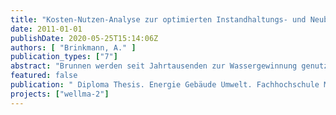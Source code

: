 ```yaml
---
title: "Kosten-Nutzen-Analyse zur optimierten Instandhaltungs- und Neubauplanung am Beispiel ausgewählter Trinkwasserbrunnen der Berliner Wasserbetriebe"
date: 2011-01-01
publishDate: 2020-05-25T15:14:06Z
authors: [ "Brinkmann, A." ]
publication_types: ["7"]
abstract: "Brunnen werden seit Jahrtausenden zur Wassergewinnung genutzt. Doch erst seit wenigen Jahren spielt neben der Ergiebigkeit auch die Nachhaltigkeit von Brunnen eine Rolle, da Neubaugenehmigungen immer schwieriger und langwieriger zu erhalten sind. Durch optimale Auslegung des Brunnens und die Wahl des richtigen Standorts wird versucht, eine möglichst lange Betriebszeit zu erreichen. Trotz bester Voraussetzungen nimmt die Förderleistung von Brunnen im Laufe ihres Betriebes ab, das als Brunnenalterung bezeichnet wird. Die Alterungsrate ist abhängig von den geologischen und hydrochemischen Bedingungen, dem Brunnenausbau und dem Betrieb. Mithilfe vorbeugender oder reaktiver Instandhaltungsmaßnahmen wird versucht, die Leistung eines Brunnens möglichst lange zu erhalten oder wiederherzustellen. Die Wirtschaftlichkeit von Instandhaltungsmaßnahmen lässt zum „Lebensende“ eines Brunnens jedoch nach. Dann sollte der Ersatz des Brunnens geplant werden. Die vorliegende Arbeit ist Teil des durch das vom Kompetenzzentrum Wasser Berlin (KWB) durchgeführten Forschungsprojektes WELLMA, welches sich mit dem Betrieb und der Pflege von Trinkwasserbrunnen zur Optimierung der Leistung und der Wasserqualität beschäftigt. Hierfür sollte eine Methode getestet werden, die die Wirtschaftlichkeit von Regenerierungen eines Trinkwasserbrunnens mittels eines Vergleiches der Steigung der alterungsbedingten Betriebskosten und der Umlage des Gebrauchswertes bewertet. Ist die Steigung der Gebrauchswertumlage größer als die der alterungsbedingten Betriebskosten, lohnt sich eine weitere Regenerierung. Im gegenteiligen Fall wäre es wirtschaftlicher, den betroffenen Brunnen neu zu bauen. Außerdem sollte das wirtschaftliche Minimum der alterungsbedingten Betriebskosten prognostiziert werden, um daraus die Dauer der anstehenden Betriebsperiode ableiten zu können. Die Berechnung des methodischen Ansatzes erfolgte am Beispiel vier ausgewählter Brunnen der Berliner Wasserbetriebe. Zwei der vier Referenzbrunnen wurden aufgrund ihrer regelmäßigen präventiven Instandhaltung mit Wasserstoffperoxid (H2O2) ausgewählt, um zusätzlich deren Auswirkung auf die Wirtschaftlichkeit von Regeneriermaßnahmen beurteilen zu können. Die Berechnung der Referenzbrunnen bestätigte die Praxistauglichkeit des gewählten Verfahrens. Ausschlaggebende Parameter für die Kalkulation sind u.a. die spezifische Ergiebigkeit, die Anzahl der Betriebsstunden sowie die jährliche Abnahme der Fördermenge. Zudem bestätigte sich, dass durch den Einsatz von H2O2 eine Steigerung der spezifischen Ergiebigkeit erzielt wurde, in dessen Folge die Wahrscheinlichkeit auf eine weitere wirtschaftliche Regenerierung erhöht wird."
featured: false
publication: " Diploma Thesis. Energie Gebäude Umwelt. Fachhochschule Münster"
projects: ["wellma-2"]
---
```


